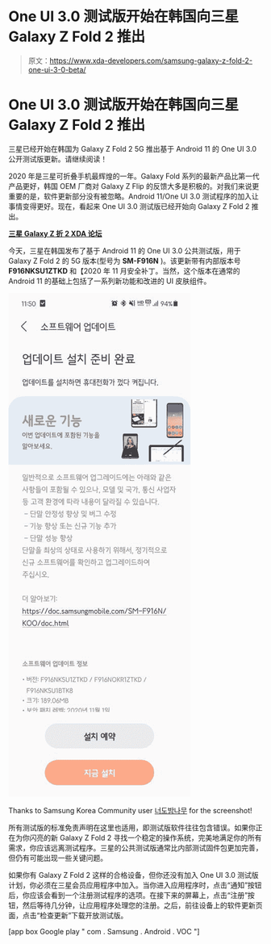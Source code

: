 # One UI 3.0 测试版开始在韩国向三星 Galaxy Z Fold 2 推出

> 原文：<https://www.xda-developers.com/samsung-galaxy-z-fold-2-one-ui-3-0-beta/>

# One UI 3.0 测试版开始在韩国向三星 Galaxy Z Fold 2 推出

三星已经开始在韩国为 Galaxy Z Fold 2 5G 推出基于 Android 11 的 One UI 3.0 公开测试版更新。请继续阅读！

2020 年是三星可折叠手机最辉煌的一年。Galaxy Fold 系列的最新产品比第一代产品更好，韩国 OEM 厂商对 Galaxy Z Flip 的反馈大多是积极的。对我们来说更重要的是，软件更新部分没有被忽略。Android 11/One UI 3.0 测试程序的加入让事情变得更好。现在，看起来 One UI 3.0 测试版已经开始向 Galaxy Z Fold 2 推出。

**[三星 Galaxy Z 折 2 XDA 论坛](https://forum.xda-developers.com/samsung-galaxy-z-fold-2)**

今天，三星在韩国发布了基于 Android 11 的 One UI 3.0 公共测试版，用于 Galaxy Z Fold 2 的 5G 版本(型号为 **SM-F916N** )。该更新带有内部版本号 **F916NKSU1ZTKD** 和【2020 年 11 月安全补丁。当然，这个版本在通常的 Android 11 的基础上包括了一系列新功能和改进的 UI 皮肤组件。

 <picture>![Samsung Galaxy Z Fold 2 5G One UI 3.0 beta ZTKD](img/7673ff57c999db881d59a60ae719b63e.png)</picture> 

Thanks to Samsung Korea Community user [너도밤나무](https://r1.community.samsung.com/t5/user/viewprofilepage/user-id/33035) for the screenshot!

所有测试版的标准免责声明在这里也适用，即测试版软件往往包含错误。如果你正在为你闪亮的新 Galaxy Z Fold 2 寻找一个稳定的操作系统，完美地满足你的所有需求，你应该远离测试程序。三星的公共测试版通常比内部测试固件包更加完善，但仍有可能出现一些关键问题。

如果你有 Galaxy Z Fold 2 这样的合格设备，但你还没有加入 One UI 3.0 测试版计划，你必须在三星会员应用程序中加入。当你进入应用程序时，点击“通知”按钮后，你应该会看到一个注册测试程序的选项。在接下来的屏幕上，点击“注册”按钮，然后等待几分钟，让应用程序处理您的注册。之后，前往设备上的软件更新页面，点击“检查更新”下载开放测试版。

[app box Google play " com . Samsung . Android . VOC "]
